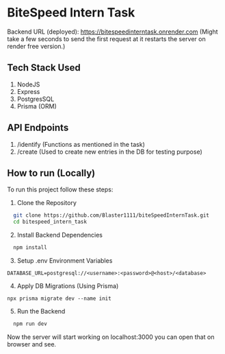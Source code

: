
# BiteSpeed Intern Task

Backend URL (deployed): https://bitespeedinterntask.onrender.com (Might take a few seconds to send the first request at it restarts the server on render free version.)

## Tech Stack Used
1. NodeJS
2. Express
3. PostgresSQL
4. Prisma (ORM)

## API Endpoints
1. /identify (Functions as mentioned in the task)
2. /create (Used to create new entries in the DB for testing purpose)

## How to run (Locally)

To run this project follow these steps:

1. Clone the Repository

```bash
  git clone https://github.com/Blaster1111/biteSpeedInternTask.git
  cd bitespeed_intern_task
```

2. Install Backend Dependencies

```bash
  npm install
``` 

3. Setup .env Environment Variables

`DATABASE_URL=postgresql://<username>:<password>@<host>/<database>`

4. Apply DB Migrations (Using Prisma)

`npx prisma migrate dev --name init`

5. Run the Backend

```bash
  npm run dev
``` 
 
Now the server will start working on localhost:3000 you can open that on browser and see.


